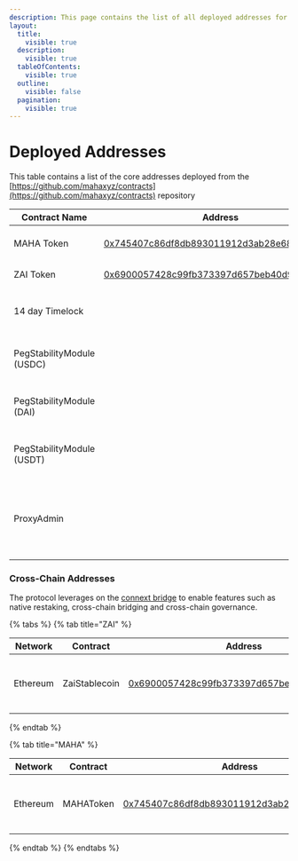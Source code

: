 ```yaml
---
description: This page contains the list of all deployed addresses for the protocol.
layout:
  title:
    visible: true
  description:
    visible: true
  tableOfContents:
    visible: true
  outline:
    visible: false
  pagination:
    visible: true
---
```


# Deployed Addresses

This table contains a list of the core addresses deployed from the [https://github.com/mahaxyz/contracts](https://github.com/mahaxyz/contracts) repository

| Contract Name             | Address                                                                                                             | Comments                                                        |
| ------------------------- | ------------------------------------------------------------------------------------------------------------------- | --------------------------------------------------------------- |
| MAHA Token                | [0x745407c86df8db893011912d3ab28e68b62e49b0](https://etherscan.io/token/0x745407c86df8db893011912d3ab28e68b62e49b0) | The governance token                                            |
| ZAI Token                 | [0x6900057428c99fb373397d657beb40d92d8ac97f](https://etherscan.io/token/0x6900057428c99fb373397d657beb40d92d8ac97f) | The USD stablecoin                                              |
| 14 day Timelock           |                                                                                                                     | All protocol ownership rests in this timelock                   |
| PegStabilityModule (USDC) |                                                                                                                     | Used to mint ZAI with USDC collateral                           |
| PegStabilityModule (DAI)  |                                                                                                                     | Used to mint ZAI with DAI collateral                            |
| PegStabilityModule (USDT) |                                                                                                                     | Used to mint ZAI with USDT collateral                           |
| ProxyAdmin                |                                                                                                                     | Used as the admin for all deployed proxies. Owned by governance |

### Cross-Chain Addresses <a href="#layer-2-addresses" id="layer-2-addresses"></a>

The protocol leverages on the [connext bridge](https://www.connext.network/) to enable features such as native restaking, cross-chain bridging and cross-chain governance.

{% tabs %}
{% tab title="ZAI" %}
<table><thead><tr><th width="129">Network</th><th width="132">Contract</th><th width="174">Address</th><th>Comments</th></tr></thead><tbody><tr><td>Ethereum</td><td>ZaiStablecoin</td><td><a href="https://etherscan.io/token/0x6900057428c99fb373397d657beb40d92d8ac97f">0x6900057428c99fb373397d657beb40d92d8ac97f</a></td><td>The main token on the Ethereum network</td></tr></tbody></table>


{% endtab %}

{% tab title="MAHA" %}
<table><thead><tr><th width="129">Network</th><th width="132">Contract</th><th width="174">Address</th><th>Comments</th></tr></thead><tbody><tr><td>Ethereum</td><td>MAHAToken</td><td><a href="https://etherscan.io/token/0x745407c86df8db893011912d3ab28e68b62e49b0">0x745407c86df8db893011912d3ab28e68b62e49b0</a></td><td>The main token on the Ethereum network</td></tr></tbody></table>
{% endtab %}
{% endtabs %}

